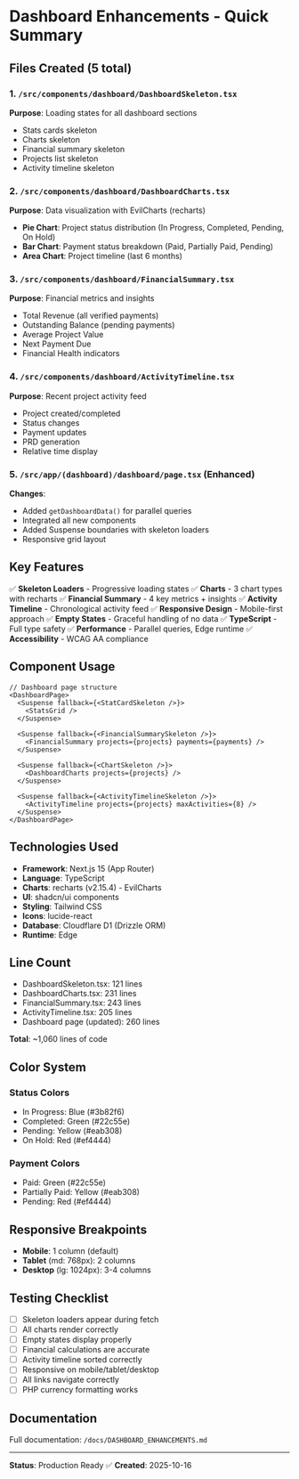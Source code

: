 # Dashboard Enhancements - Quick Summary

## Files Created (5 total)

### 1. `/src/components/dashboard/DashboardSkeleton.tsx`
**Purpose**: Loading states for all dashboard sections
- Stats cards skeleton
- Charts skeleton
- Financial summary skeleton
- Projects list skeleton
- Activity timeline skeleton

### 2. `/src/components/dashboard/DashboardCharts.tsx`
**Purpose**: Data visualization with EvilCharts (recharts)
- **Pie Chart**: Project status distribution (In Progress, Completed, Pending, On Hold)
- **Bar Chart**: Payment status breakdown (Paid, Partially Paid, Pending)
- **Area Chart**: Project timeline (last 6 months)

### 3. `/src/components/dashboard/FinancialSummary.tsx`
**Purpose**: Financial metrics and insights
- Total Revenue (all verified payments)
- Outstanding Balance (pending payments)
- Average Project Value
- Next Payment Due
- Financial Health indicators

### 4. `/src/components/dashboard/ActivityTimeline.tsx`
**Purpose**: Recent project activity feed
- Project created/completed
- Status changes
- Payment updates
- PRD generation
- Relative time display

### 5. `/src/app/(dashboard)/dashboard/page.tsx` (Enhanced)
**Changes**:
- Added `getDashboardData()` for parallel queries
- Integrated all new components
- Added Suspense boundaries with skeleton loaders
- Responsive grid layout

## Key Features

✅ **Skeleton Loaders** - Progressive loading states
✅ **Charts** - 3 chart types with recharts
✅ **Financial Summary** - 4 key metrics + insights
✅ **Activity Timeline** - Chronological activity feed
✅ **Responsive Design** - Mobile-first approach
✅ **Empty States** - Graceful handling of no data
✅ **TypeScript** - Full type safety
✅ **Performance** - Parallel queries, Edge runtime
✅ **Accessibility** - WCAG AA compliance

## Component Usage

```tsx
// Dashboard page structure
<DashboardPage>
  <Suspense fallback={<StatCardSkeleton />}>
    <StatsGrid />
  </Suspense>
  
  <Suspense fallback={<FinancialSummarySkeleton />}>
    <FinancialSummary projects={projects} payments={payments} />
  </Suspense>
  
  <Suspense fallback={<ChartSkeleton />}>
    <DashboardCharts projects={projects} />
  </Suspense>
  
  <Suspense fallback={<ActivityTimelineSkeleton />}>
    <ActivityTimeline projects={projects} maxActivities={8} />
  </Suspense>
</DashboardPage>
```

## Technologies Used

- **Framework**: Next.js 15 (App Router)
- **Language**: TypeScript
- **Charts**: recharts (v2.15.4) - EvilCharts
- **UI**: shadcn/ui components
- **Styling**: Tailwind CSS
- **Icons**: lucide-react
- **Database**: Cloudflare D1 (Drizzle ORM)
- **Runtime**: Edge

## Line Count

- DashboardSkeleton.tsx: 121 lines
- DashboardCharts.tsx: 231 lines
- FinancialSummary.tsx: 243 lines
- ActivityTimeline.tsx: 205 lines
- Dashboard page (updated): 260 lines

**Total**: ~1,060 lines of code

## Color System

### Status Colors
- In Progress: Blue (#3b82f6)
- Completed: Green (#22c55e)
- Pending: Yellow (#eab308)
- On Hold: Red (#ef4444)

### Payment Colors
- Paid: Green (#22c55e)
- Partially Paid: Yellow (#eab308)
- Pending: Red (#ef4444)

## Responsive Breakpoints

- **Mobile**: 1 column (default)
- **Tablet** (md: 768px): 2 columns
- **Desktop** (lg: 1024px): 3-4 columns

## Testing Checklist

- [ ] Skeleton loaders appear during fetch
- [ ] All charts render correctly
- [ ] Empty states display properly
- [ ] Financial calculations are accurate
- [ ] Activity timeline sorted correctly
- [ ] Responsive on mobile/tablet/desktop
- [ ] All links navigate correctly
- [ ] PHP currency formatting works

## Documentation

Full documentation: `/docs/DASHBOARD_ENHANCEMENTS.md`

---

**Status**: Production Ready ✅
**Created**: 2025-10-16
